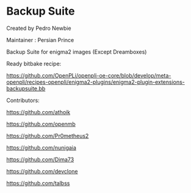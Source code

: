 Backup Suite
===========
Created by Pedro Newbie

Maintainer : Persian Prince

Backup Suite for enigma2 images (Except Dreamboxes)

Ready bitbake recipe:

https://github.com/OpenPLi/openpli-oe-core/blob/develop/meta-openpli/recipes-openpli/enigma2-plugins/enigma2-plugin-extensions-backupsuite.bb

Contributors:

https://github.com/athoik

https://github.com/openmb

https://github.com/Pr0metheus2

https://github.com/nunigaia

https://github.com/Dima73

https://github.com/devclone

https://github.com/talbss

